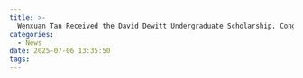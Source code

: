 ```yaml
---
title: >-
  Wenxuan Tan Received the David Dewitt Undergraduate Scholarship. Congrats Wenxuan!
categories:
  - News
date: 2025-07-06 13:35:50
tags:
---
```

